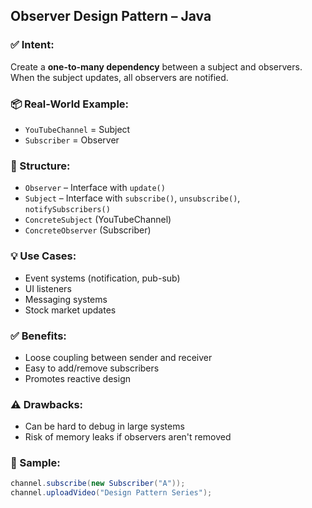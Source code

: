 ## Observer Design Pattern – Java

### ✅ Intent:
Create a **one-to-many dependency** between a subject and observers. When the subject updates, all observers are notified.

### 📦 Real-World Example:
- `YouTubeChannel` = Subject
- `Subscriber` = Observer

### 🧱 Structure:
- `Observer` – Interface with `update()`
- `Subject` – Interface with `subscribe()`, `unsubscribe()`, `notifySubscribers()`
- `ConcreteSubject` (YouTubeChannel)
- `ConcreteObserver` (Subscriber)

### 💡 Use Cases:
- Event systems (notification, pub-sub)
- UI listeners
- Messaging systems
- Stock market updates

### ✅ Benefits:
- Loose coupling between sender and receiver
- Easy to add/remove subscribers
- Promotes reactive design

### ⚠️ Drawbacks:
- Can be hard to debug in large systems
- Risk of memory leaks if observers aren't removed

### 🔁 Sample:
```java
channel.subscribe(new Subscriber("A"));
channel.uploadVideo("Design Pattern Series");
